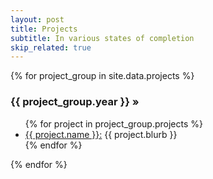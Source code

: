 ```yaml
---
layout: post
title: Projects
subtitle: In various states of completion
skip_related: true
---
```


{% for project_group in site.data.projects %}
<h3 class="project-date">{{ project_group.year }} &raquo;</h3>
<ul class="posts">
  {% for project in project_group.projects %}
    <li>
      <a href="{{ project.url }}">{{ project.name }}:</a> {{ project.blurb }}
    </li>
  {% endfor %}
</ul>
{% endfor %}